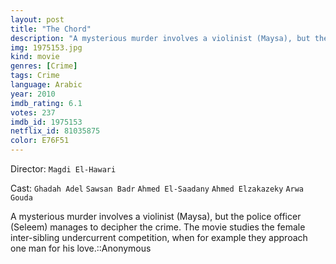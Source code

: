 ```yaml
---
layout: post
title: "The Chord"
description: "A mysterious murder involves a violinist (Maysa), but the police officer (Seleem) manages to decipher the crime. The movie studies the female inter-sibling undercurrent competition, when for example they approach one man for his love.::Anonymous.."
img: 1975153.jpg
kind: movie
genres: [Crime]
tags: Crime 
language: Arabic
year: 2010
imdb_rating: 6.1
votes: 237
imdb_id: 1975153
netflix_id: 81035875
color: E76F51
---
```

Director: `Magdi El-Hawari`  

Cast: `Ghadah Adel` `Sawsan Badr` `Ahmed El-Saadany` `Ahmed Elzakazeky` `Arwa Gouda` 

A mysterious murder involves a violinist (Maysa), but the police officer (Seleem) manages to decipher the crime. The movie studies the female inter-sibling undercurrent competition, when for example they approach one man for his love.::Anonymous